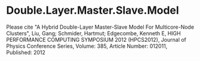 # Double.Layer.Master.Slave.Model



Please cite "A Hybrid Double-Layer Master-Slave Model For Multicore-Node Clusters", 
Liu, Gang; Schmider, Hartmut; Edgecombe, Kenneth E, 
HIGH PERFORMANCE COMPUTING SYMPOSIUM 2012 (HPCS2012), 
Journal of Physics Conference Series, Volume: 385, Article Number: 012011, Published: 2012 
